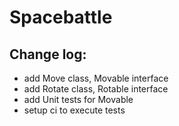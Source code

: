 # Spacebattle

## Change log:
- add Move class, Movable interface
- add Rotate class, Rotable interface
- add Unit tests for Movable
- setup ci to execute tests